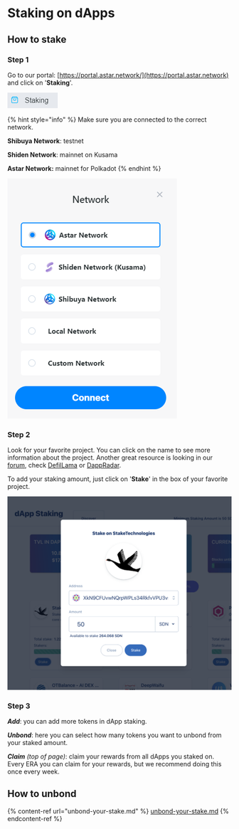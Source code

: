 # Staking on dApps

## How to stake

### Step 1

Go to our portal: [https://portal.astar.network/](https://portal.astar.network) and click on '**Staking**'.

![](<../../.gitbook/assets/image (123) (1).png>)

{% hint style="info" %}
Make sure you are connected to the correct network.

**Shibuya Network**: testnet

**Shiden Network**: mainnet on Kusama

**Astar Network:** mainnet for Polkadot
{% endhint %}

![Select the network you want to stake on](<../../.gitbook/assets/image (131).png>)

### Step 2

Look for your favorite project. You can click on the name to see more information about the project. Another great resource is looking in our [forum](https://forum.astar.network), check [DefilLama](https://defillama.com/chain/) or [DappRadar](https://www.dappradar.com).

To add your staking amount, just click on '**Stake**' in the box of your favorite project.

![](<../../.gitbook/assets/Screenshot 2022-01-05 at 6.57.14 PM.png>)

### Step 3

_**Add**_: you can add more tokens in dApp staking.

_**Unbond**_: here you can select how many tokens you want to unbond from your staked amount.

_**Claim** (top of page)_: claim your rewards from all dApps you staked on. Every ERA you can claim for your rewards, but we recommend doing this once every week.

## How to unbond

{% content-ref url="unbond-your-stake.md" %}
[unbond-your-stake.md](unbond-your-stake.md)
{% endcontent-ref %}

